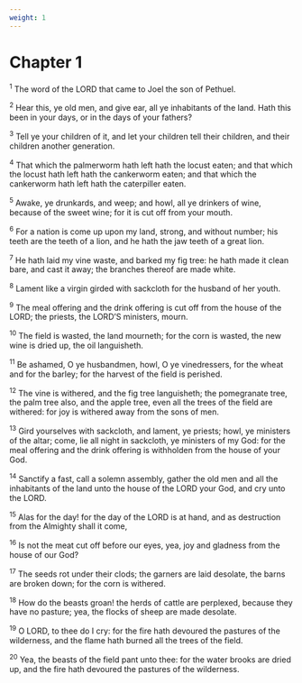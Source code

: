 ```yaml
---
weight: 1
---
```


# Chapter 1

<sup>1</sup> The word of the LORD that came to Joel the son of Pethuel. 

<sup>2</sup> Hear this, ye old men, and give ear, all ye inhabitants of the land. Hath this been in your days, or in the days of your fathers? 

<sup>3</sup> Tell ye your children of it, and let your children tell their children, and their children another generation. 

<sup>4</sup> That which the palmerworm hath left hath the locust eaten; and that which the locust hath left hath the cankerworm eaten; and that which the cankerworm hath left hath the caterpiller eaten. 

<sup>5</sup> Awake, ye drunkards, and weep; and howl, all ye drinkers of wine, because of the sweet wine; for it is cut off from your mouth. 

<sup>6</sup> For a nation is come up upon my land, strong, and without number; his teeth are the teeth of a lion, and he hath the jaw teeth of a great lion. 

<sup>7</sup> He hath laid my vine waste, and barked my fig tree: he hath made it clean bare, and cast it away; the branches thereof are made white. 

<sup>8</sup> Lament like a virgin girded with sackcloth for the husband of her youth. 

<sup>9</sup> The meal offering and the drink offering is cut off from the house of the LORD; the priests, the LORD’S ministers, mourn. 

<sup>10</sup> The field is wasted, the land mourneth; for the corn is wasted, the new wine is dried up, the oil languisheth. 

<sup>11</sup> Be ashamed, O ye husbandmen, howl, O ye vinedressers, for the wheat and for the barley; for the harvest of the field is perished. 

<sup>12</sup> The vine is withered, and the fig tree languisheth; the pomegranate tree, the palm tree also, and the apple tree, even all the trees of the field are withered: for joy is withered away from the sons of men. 

<sup>13</sup> Gird yourselves with sackcloth, and lament, ye priests; howl, ye ministers of the altar; come, lie all night in sackcloth, ye ministers of my God: for the meal offering and the drink offering is withholden from the house of your God. 

<sup>14</sup> Sanctify a fast, call a solemn assembly, gather the old men and all the inhabitants of the land unto the house of the LORD your God, and cry unto the LORD. 

<sup>15</sup> Alas for the day! for the day of the LORD is at hand, and as destruction from the Almighty shall it come, 

<sup>16</sup> Is not the meat cut off before our eyes, yea, joy and gladness from the house of our God? 

<sup>17</sup> The seeds rot under their clods; the garners are laid desolate, the barns are broken down; for the corn is withered. 

<sup>18</sup> How do the beasts groan! the herds of cattle are perplexed, because they have no pasture; yea, the flocks of sheep are made desolate. 

<sup>19</sup> O LORD, to thee do I cry: for the fire hath devoured the pastures of the wilderness, and the flame hath burned all the trees of the field. 

<sup>20</sup> Yea, the beasts of the field pant unto thee: for the water brooks are dried up, and the fire hath devoured the pastures of the wilderness. 


